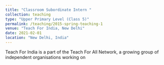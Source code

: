 ```yaml
---
title: "Classroom Subordinate Intern "
collection: teaching
type: "Upper Primary Level (Class 5)"
permalink: /teaching/2015-spring-teaching-1
venue: "Teach For India, New Delhi"
date: 2021-02-01
location: "New Delhi, India"
---
```


Teach For India is a part of the Teach For All Network, a growing group of independent organisations working on 

